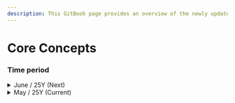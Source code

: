 ```yaml
---
description: This GitBook page provides an overview of the newly updated functions.
---
```


# Core Concepts

### **Time period**

<details>

<summary>June / 25Y (Next)</summary>

#### - 1st iteration (5/30 \~ 6/13)

* PRD updated on the
*



#### - 2nd iteration (6/13 \~ 6/27)

* PRD updated on the
*



</details>

<details>

<summary>May / 25Y (Current)</summary>

#### - 2nd iteration (5/16 \~ 5/30)

* **PRD updated on the 30th**

- <mark style="color:red;">**`CH Platform`**</mark>&#x20;
  * Added a **sticky icon button** linking to Enquiry Form & WhatsApp
- <mark style="color:purple;">**`SaaS Platform`**</mark>
  * Local managers now include **Patient Success Managers' individual CH emails**
- <mark style="color:yellow;">**`Admin`**</mark>
  * **Chat sessions are now open immediately** (no automated first flow message)
  * **Filter + sort functions** added to the Patient List
  * **Visual identification for chat confirmation status**:
  * Patient status CTA button redesigned

#### - 1st iteration (5/2 \~ 5/16)

* **PRD updated on the 14th**

- <mark style="color:red;">**`CH Platform`**</mark>&#x20;
  * **Enquiry form upgraded** to meet **HIPAA & GDPR compliance**
  * Added a **recommended hospital banner** on specialty content pages
  * **KakaoTalk** added to the footer contact options
  * **CTA buttons** in hospital results were enhanced

* <mark style="color:purple;">**`SaaS Platform`**</mark>
  * Added a **sticky enquiry icon** to the bottom-right (stacked layout)
*   <mark style="color:yellow;">**`Admin`**</mark>

    * Patient statuses added:
      * **Activated** → 24h response window via WhatsApp
      * **Deactivated** → after 24h limit (Meta policy)
    * New **form buttons** near the chat input field:
      * **Survey Form**: automated pre-chat assessment
      * **Sign-in Form**: for appointment processing
      * **Appointment Form**: available after sign-in
    * Form interactions are displayed on the top left of the chat screen
    * Only one agent can join a patient-opened chat
    * Joined agents can **transfer** the session





</details>

[\
](https://app.gitbook.com/o/nC97q1sFaynj6rVZp2xB/s/5LIynPgQF8qM3nrxdasW/page-1)
